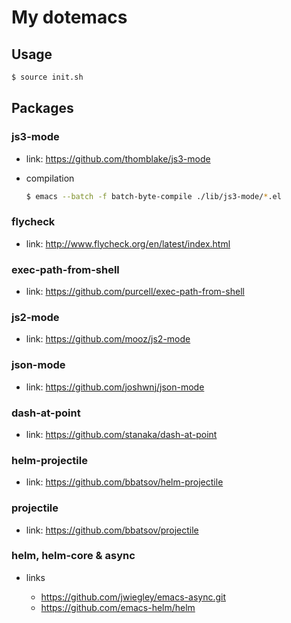 My dotemacs
====

## Usage

```sh
$ source init.sh
```

## Packages

### js3-mode

* link: https://github.com/thomblake/js3-mode

* compilation

  ```sh
  $ emacs --batch -f batch-byte-compile ./lib/js3-mode/*.el
  ```

### flycheck

* link: http://www.flycheck.org/en/latest/index.html

### exec-path-from-shell

* link: https://github.com/purcell/exec-path-from-shell

### js2-mode

* link: https://github.com/mooz/js2-mode

### json-mode

* link: https://github.com/joshwnj/json-mode

### dash-at-point

* link: https://github.com/stanaka/dash-at-point

### helm-projectile

* link: https://github.com/bbatsov/helm-projectile

### projectile

* link: https://github.com/bbatsov/projectile

### helm, helm-core & async

* links

  - https://github.com/jwiegley/emacs-async.git
  - https://github.com/emacs-helm/helm
